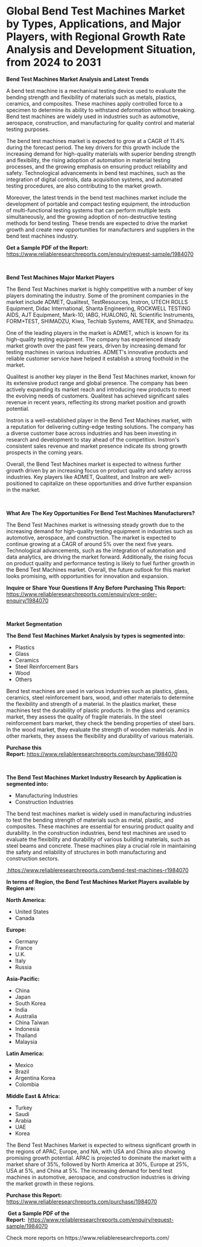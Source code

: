 <p><h1>Global Bend Test Machines Market by Types, Applications, and Major Players, with Regional Growth Rate Analysis and Development Situation, from 2024 to 2031</h1></p><p><strong>Bend Test Machines Market Analysis and Latest Trends</strong></p>
<p><p>A bend test machine is a mechanical testing device used to evaluate the bending strength and flexibility of materials such as metals, plastics, ceramics, and composites. These machines apply controlled force to a specimen to determine its ability to withstand deformation without breaking. Bend test machines are widely used in industries such as automotive, aerospace, construction, and manufacturing for quality control and material testing purposes.</p><p>The bend test machines market is expected to grow at a CAGR of 11.4% during the forecast period. The key drivers for this growth include the increasing demand for high-quality materials with superior bending strength and flexibility, the rising adoption of automation in material testing processes, and the growing emphasis on ensuring product reliability and safety. Technological advancements in bend test machines, such as the integration of digital controls, data acquisition systems, and automated testing procedures, are also contributing to the market growth.</p><p>Moreover, the latest trends in the bend test machines market include the development of portable and compact testing equipment, the introduction of multi-functional testing systems that can perform multiple tests simultaneously, and the growing adoption of non-destructive testing methods for bend testing. These trends are expected to drive the market growth and create new opportunities for manufacturers and suppliers in the bend test machines industry.</p></p>
<p><strong>Get a Sample PDF of the Report:&nbsp;</strong> <a href="https://www.reliableresearchreports.com/enquiry/request-sample/1984070">https://www.reliableresearchreports.com/enquiry/request-sample/1984070</a></p>
<p>&nbsp;</p>
<p><strong>Bend Test Machines Major Market Players</strong></p>
<p><p>The Bend Test Machines market is highly competitive with a number of key players dominating the industry. Some of the prominent companies in the market include ADMET, Qualitest, TestResources, Instron, UTECH ROLLS Equipment, Didac International, Shanta Engineering, ROCKWELL TESTING AIDS, AJT Equipment, Mark-10, IABG, HUALONG, NL Scientific Instruments, FORM+TEST, SHIMADZU, Kiwa, Techlab Systems, AMETEK, and Shimadzu.</p><p>One of the leading players in the market is ADMET, which is known for its high-quality testing equipment. The company has experienced steady market growth over the past few years, driven by increasing demand for testing machines in various industries. ADMET's innovative products and reliable customer service have helped it establish a strong foothold in the market.</p><p>Qualitest is another key player in the Bend Test Machines market, known for its extensive product range and global presence. The company has been actively expanding its market reach and introducing new products to meet the evolving needs of customers. Qualitest has achieved significant sales revenue in recent years, reflecting its strong market position and growth potential.</p><p>Instron is a well-established player in the Bend Test Machines market, with a reputation for delivering cutting-edge testing solutions. The company has a diverse customer base across industries and has been investing in research and development to stay ahead of the competition. Instron's consistent sales revenue and market presence indicate its strong growth prospects in the coming years.</p><p>Overall, the Bend Test Machines market is expected to witness further growth driven by an increasing focus on product quality and safety across industries. Key players like ADMET, Qualitest, and Instron are well-positioned to capitalize on these opportunities and drive further expansion in the market.</p></p>
<p>&nbsp;</p>
<p><strong>What Are The Key Opportunities For Bend Test Machines Manufacturers?</strong></p>
<p><p>The Bend Test Machines market is witnessing steady growth due to the increasing demand for high-quality testing equipment in industries such as automotive, aerospace, and construction. The market is expected to continue growing at a CAGR of around 5% over the next five years. Technological advancements, such as the integration of automation and data analytics, are driving the market forward. Additionally, the rising focus on product quality and performance testing is likely to fuel further growth in the Bend Test Machines market. Overall, the future outlook for this market looks promising, with opportunities for innovation and expansion.</p></p>
<p><strong>Inquire or Share Your Questions If Any Before Purchasing This Report:</strong> <a href="https://www.reliableresearchreports.com/enquiry/pre-order-enquiry/1984070">https://www.reliableresearchreports.com/enquiry/pre-order-enquiry/1984070</a></p>
<p>&nbsp;</p>
<p><strong>Market Segmentation</strong></p>
<p><strong>The Bend Test Machines Market Analysis by types is segmented into:</strong></p>
<p><ul><li>Plastics</li><li>Glass</li><li>Ceramics</li><li>Steel Reinforcement Bars</li><li>Wood</li><li>Others</li></ul></p>
<p><p>Bend test machines are used in various industries such as plastics, glass, ceramics, steel reinforcement bars, wood, and other materials to determine the flexibility and strength of a material. In the plastics market, these machines test the durability of plastic products. In the glass and ceramics market, they assess the quality of fragile materials. In the steel reinforcement bars market, they check the bending properties of steel bars. In the wood market, they evaluate the strength of wooden materials. And in other markets, they assess the flexibility and durability of various materials.</p></p>
<p><strong>Purchase this Report:&nbsp;</strong><a href="https://www.reliableresearchreports.com/purchase/1984070">https://www.reliableresearchreports.com/purchase/1984070</a></p>
<p>&nbsp;</p>
<p><strong>The Bend Test Machines Market Industry Research by Application is segmented into:</strong></p>
<p><ul><li>Manufacturing Industries</li><li>Construction Industries</li></ul></p>
<p><p>The bend test machines market is widely used in manufacturing industries to test the bending strength of materials such as metal, plastic, and composites. These machines are essential for ensuring product quality and durability. In the construction industries, bend test machines are used to evaluate the flexibility and durability of various building materials, such as steel beams and concrete. These machines play a crucial role in maintaining the safety and reliability of structures in both manufacturing and construction sectors.</p></p>
<p><a href="https://www.reliableresearchreports.com/bend-test-machines-r1984070">&nbsp;https://www.reliableresearchreports.com/bend-test-machines-r1984070</a></p>
<p><strong>In terms of Region, the Bend Test Machines Market Players available by Region are:</strong></p>
<p>
    <p> <strong> North America: </strong>
        <ul>
            <li>United States</li>
            <li>Canada</li>
        </ul>
        </p> 
    <p> <strong> Europe: </strong>
        <ul>
            <li>Germany</li>
            <li>France</li>
            <li>U.K.</li>
            <li>Italy</li>
            <li>Russia</li>
        </ul>
        </p> 
    <p> <strong> Asia-Pacific: </strong>
        <ul>
            <li>China</li>
            <li>Japan</li>
            <li>South Korea</li>
            <li>India</li>
            <li>Australia</li>
            <li>China Taiwan</li>
            <li>Indonesia</li>
            <li>Thailand</li>
            <li>Malaysia</li>
        </ul>
        </p> 
    <p> <strong> Latin America: </strong>
        <ul>
            <li>Mexico</li>
            <li>Brazil</li>
            <li>Argentina Korea</li>
            <li>Colombia</li>
        </ul>
        </p> 
    <p> <strong> Middle East & Africa: </strong>
        <ul>
            <li>Turkey</li>
            <li>Saudi</li>
            <li>Arabia</li>
            <li>UAE</li>
            <li>Korea</li>
        </ul>
    </p>
    </p>
<p><p>The Bend Test Machines Market is expected to witness significant growth in the regions of APAC, Europe, and NA, with USA and China also showing promising growth potential. APAC is projected to dominate the market with a market share of 35%, followed by North America at 30%, Europe at 25%, USA at 5%, and China at 5%. The increasing demand for bend test machines in automotive, aerospace, and construction industries is driving the market growth in these regions.</p></p>
<p><strong>Purchase this Report: </strong><a href="https://www.reliableresearchreports.com/purchase/1984070">https://www.reliableresearchreports.com/purchase/1984070</a></p>
<p>&nbsp;<strong>Get a Sample PDF of the Report:&nbsp;&nbsp;</strong><a href="https://www.reliableresearchreports.com/enquiry/request-sample/1984070">https://www.reliableresearchreports.com/enquiry/request-sample/1984070</a></p>
<p><strong></strong></p>
<p>Check more reports on https://www.reliableresearchreports.com/</p>